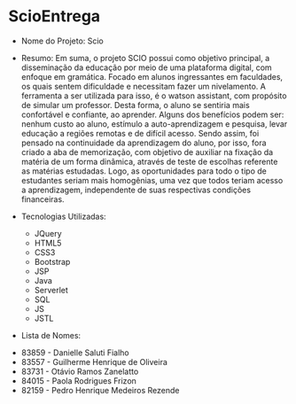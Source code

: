 # ScioEntrega

* Nome do Projeto: Scio

* Resumo: Em suma, o projeto SCIO possui como objetivo principal, a disseminação da educação por meio de uma plataforma digital, com enfoque em gramática. Focado em alunos ingressantes em faculdades, os quais sentem dificuldade e necessitam fazer um nivelamento. A ferramenta a ser utilizada para isso, é o watson assistant, com propósito de simular um professor. Desta forma, o aluno se sentiria mais confortável e confiante, ao aprender. Alguns dos benefícios podem ser: nenhum custo ao aluno, estímulo a auto-aprendizagem e pesquisa, levar educação a regiões remotas e de difícil acesso. Sendo assim, foi pensado na continuidade da aprendizagem do aluno, por isso, fora criado a aba de memorização, com objetivo de auxiliar na fixação da matéria de um forma dinâmica, através de teste de escolhas referente as matérias estudadas. Logo, as oportunidades para todo o tipo de estudantes seriam mais homogênias, uma vez que todos teriam acesso a aprendizagem, independente de suas respectivas condições financeiras.

* Tecnologias Utilizadas: 
  * JQuery
  * HTML5
  * CSS3
  * Bootstrap
  * JSP
  * Java
  * Serverlet
  * SQL
  * JS
  * JSTL
  
 * Lista de Nomes: 
  - 83859 - Danielle Saluti Fialho
  - 83557 - Guilherme Henrique de Oliveira
  - 83731 - Otávio Ramos Zanelatto
  - 84015 - Paola Rodrigues Frizon
  - 82159 - Pedro Henrique Medeiros Rezende
 

